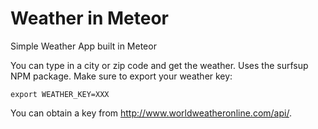 # Weather in Meteor
Simple Weather App built in Meteor

You can type in a city or zip code and get the weather. Uses the surfsup NPM package. Make sure to export your weather key:
```
export WEATHER_KEY=XXX
```
You can obtain a key from http://www.worldweatheronline.com/api/.
